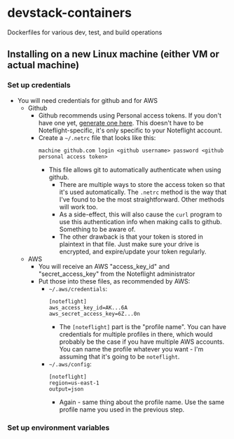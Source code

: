 # devstack-containers
Dockerfiles for various dev, test, and build operations

## Installing on a new Linux machine (either VM or actual machine)

### Set up credentials

* You will need credentials for github and for AWS
  * Github
    * Github recommends using Personal access tokens.  If you don't have one yet, [generate one here](https://github.com/settings/tokens).  This doesn't have to be Noteflight-specific, it's only specific to your Noteflight account.
    * Create a `~/.netrc` file that looks like this:
      ```
      machine github.com login <github username> password <github personal access token>
      ```
      * This file allows git to automatically authenticate when using github.
        * There are multiple ways to store the access token so that it's used automatically.  The `.netrc` method is the way that I've found to be the most straightforward.  Other methods will work too.
        * As a side-effect, this will also cause the `curl` program to use this authentication info when making calls to github.  Something to be aware of.
        * The other drawback is that your token is stored in plaintext in that file.  Just make sure your drive is encrypted, and expire/update your token regularly.
  * AWS
    * You will receive an AWS "access_key_id" and "secret_access_key" from the Noteflight administrator
    * Put those into these files, as recommended by AWS:
      * `~/.aws/credentials`:
        ```
        [noteflight]
        aws_access_key_id=AK...6A
        aws_secret_access_key=6Z...0n
        ```
        * The `[noteflight]` part is the "profile name".  You can have credentials for multiple profiles in there, which would probably be the case if you have multiple AWS accounts.  You can name the profile whatever you want - I'm assuming that it's going to be `noteflight`.
      * `~/.aws/config`:
        ```
        [noteflight]
        region=us-east-1
        output=json
        ```
        * Again - same thing about the profile name.  Use the same profile name you used in the previous step.

### Set up environment variables
        
